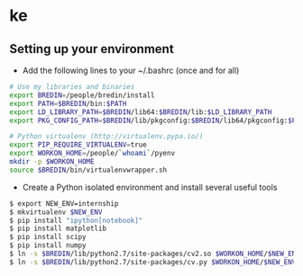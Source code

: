 # ke

## Setting up your environment

* Add the following lines to your ~/.bashrc (once and for all)

```bash
# Use my libraries and binaries
export BREDIN=/people/bredin/install
export PATH=$BREDIN/bin:$PATH
export LD_LIBRARY_PATH=$BREDIN/lib64:$BREDIN/lib:$LD_LIBRARY_PATH
export PKG_CONFIG_PATH=$BREDIN/lib/pkgconfig:$BREDIN/lib64/pkgconfig:$PKG_CONFIG_PATH

# Python virtualenv (http://virtualenv.pypa.io/)
export PIP_REQUIRE_VIRTUALENV=true
export WORKON_HOME=/people/`whoami`/pyenv
mkdir -p $WORKON_HOME
source $BREDIN/bin/virtualenvwrapper.sh
```

* Create a Python isolated environment and install several useful tools

```bash
$ export NEW_ENV=internship
$ mkvirtualenv $NEW_ENV
$ pip install "ipython[notebook]"
$ pip install matplotlib
$ pip install scipy
$ pip install numpy
$ ln -s $BREDIN/lib/python2.7/site-packages/cv2.so $WORKON_HOME/$NEW_ENV/lib/python2.7/site-packages/cv2.so
$ ln -s $BREDIN/lib/python2.7/site-packages/cv.py $WORKON_HOME/$NEW_ENV/lib/python2.7/site-packages/cv.py
```
